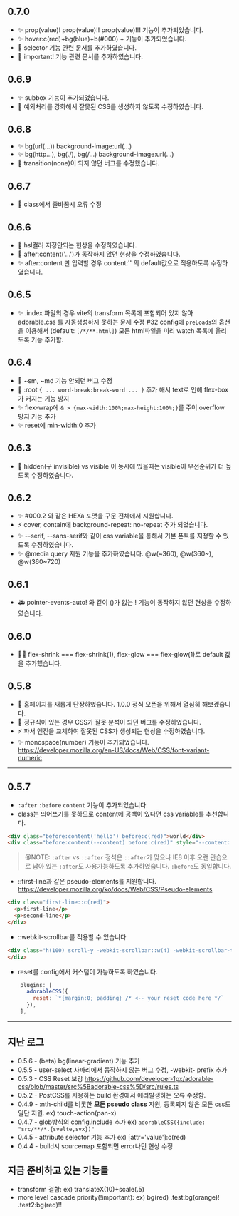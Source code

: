 ## 0.7.0
- ✨ prop(value)! prop(value)!! prop(value)!!! 기능이 추가되었습니다.
- ✨ hover:c(red)+bg(blue)+b(#000) + 기능이 추가되었습니다.
- 📝 selector 기능 관련 문서를 추가하였습니다.
- 📝 important! 기능 관련 문서를 추가하였습니다.

## 0.6.9
- ✨ subbox 기능이 추가되었습니다.
- 🐛️ 예외처리를 강화해서 잘못된 CSS를 생성하지 않도록 수정하였습니다.

## 0.6.8
- ✨ bg(url(...)) background-image:url(...)
- ✨ bg(http...), bg(./), bg(/...) background-image:url(...)
- 🐛 transition(none)이 되지 않던 버그를 수정했습니다.

## 0.6.7
- 🐛 class에서 줄바꿈시 오류 수정

## 0.6.6
- 🐛 hsl컬러 지정안되는 현상을 수정하였습니다.
- 🐛 after:content('...')가 동작하지 않던 현상을 수정하였습니다.  
- ✨ after:content 만 입력할 경우 content:'' 의 default값으로 적용하도록 수정하였습니다.

## 0.6.5
- ✨ .index 파일의 경우 vite의 transform 목록에 포함되어 있지 않아 adorable.css 를 자동생성하지 못하는 문제 수정 #32
config에 `preLoads`의 옵션을 이용해서 (default: `[/*/**.html]`) 모든 html파일을 미리 watch 목록에 올리도록 기능 추가함.


## 0.6.4
- 🐛️ ~sm, ~md 기능 안되던 버그 수정
- 🐛️ :root `{ ... word-break:break-word ... }` 추가 해서 text로 인해 flex-box가 커지는 기능 방지
- ✨️ flex-wrap에 `& > {max-width:100%;max-height:100%;}`를 주어 overflow 방지 기능 추가
- ✨️ reset에 min-width:0 추가

## 0.6.3
- 🐛️ hidden(구 invisible) vs visible 이 동시에 있을때는 visible이 우선순위가 더 높도록 수정하였습니다.

## 0.6.2
- ✨️ #000.2 와 같은 HEXa 포맷을 구문 전체에서 지원합니다.
- ⚡️ cover, contain에 background-repeat: no-repeat 추가 되었습니다.
- ✨️ --serif, --sans-serif와 같이 css variable을 통해서 기본 폰트를 지정할 수 있도록 수정하였습니다.
- ✨️ @media query 지원 기능을 추가하였습니다. @w(~360), @w(360~), @w(360~720) 

## 0.6.1
- 🚑️ pointer-events-auto! 와 같이 ()가 없는 ! 기능이 동작하지 않던 현상을 수정하였습니다.

## 0.6.0
- 🧑‍💻 flex-shrink === flex-shrink(1), flex-glow === flex-glow(1)로 default 값을 추가헀습니다.

## 0.5.8
- 🎉 홈페이지를 새롭게 단장하였습니다. 1.0.0 정식 오픈을 위해서 열심히 해보곘습니다.
- 🐛 정규식이 있는 경우 CSS가 잘못 분석이 되던 버그를 수정하였습니다.
- ⚡️ 파서 엔진을 교체하여 잘못된 CSS가 생성되는 현상을 수정하였습니다.
- ✨ monospace(number) 기능이 추가되었습니다. https://developer.mozilla.org/en-US/docs/Web/CSS/font-variant-numeric

---

## 0.5.7
- ```:after``` ```:before``` ```content``` 기능이 추가되었습니다.
- class는 띄어쓰기를 못하므로 content에 공백이 있다면 css variable를 추천합니다.

```html
<div class="before:content('hello') before:c(red)">world</div>
<div class="before:content(--content) before:c(red)" style="--content:'hello, '">world</div>
```
> @NOTE: ```:after``` vs ```::after``` 정석은 ```::after```가 맞으나 IE8 이후 오랜 관습으로 남아 있는 ```:after```도 사용가능하도록 추가하였습니다. ```:before```도 동일합니다.  


- ::first-line과 같은 pseudo-elements를 지원합니다. https://developer.mozilla.org/ko/docs/Web/CSS/Pseudo-elements

```html
<div class="first-line::c(red)">
  <p>first-line</p>
  <p>second-line</p>
</div>
```
- ::webkit-scrollbar를 적용할 수 있습니다.
```html
<div class="h(100) scroll-y -webkit-scrollbar::w(4) -webkit-scrollbar-thumb::bg(red)">
</div>
```

- reset를 config에서 커스텀이 가능하도록 하였습니다. 
```js
    plugins: [
      adorableCSS({
        reset: `*{margin:0; padding} /* <-- your reset code here */`
      }),
    ],
```

---

## 지난 로그

- 0.5.6 - (beta) bg(linear-gradient) 기능 추가
- 0.5.5 - user-select 사파리에서 동작하지 않는 버그 수정, -webkit- prefix 추가
- 0.5.3 - CSS Reset 보강 https://github.com/developer-1px/adorable-css/blob/master/src%5Badorable-css%5D/src/rules.ts
- 0.5.2 - PostCSS를 사용하는 build 환경에서 에러발생하는 오류 수정함. 
- 0.4.9 - :nth-child를 비롯한 **모든 pseudo class** 지원, 등록되지 않은 모든 css도 일단 지원. ex) touch-action(pan-x)
- 0.4.7 - glob방식의 config.include 추가 ex) ```adorableCSS({include: "src/**/*.{svelte,svx})"```  
- 0.4.5 - attribute selector 기능 추가 ex) [attr='value']:c(red)
- 0.4.4 - build시 sourcemap 포함되면 error나던 현상 수정

## 지금 준비하고 있는 기능들
- transform 결합: ex) translateX(10)+scale(.5)
- more level cascade priority(!important): ex) bg(red) .test:bg(orange)! .test2:bg(red)!!
